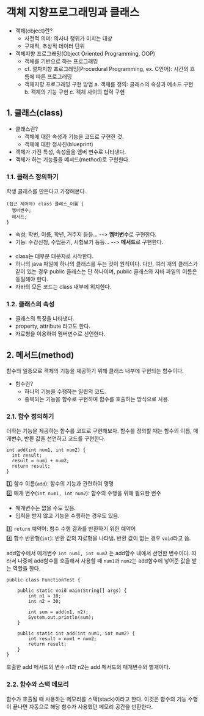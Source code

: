 # 객체 지향프로그래밍과 클래스

* 객체(object)란?
  - 사전적 의미: 의사나 행위가 미치는 대상
  - 구체적, 추상적 데이터 단위
* 객체지향 프로그래밍(Object Oriented Programming, OOP)
  - 객체를 기반으로 하는 프로그래밍
  - cf. 절차지향 프로그래밍(Procedural Programming, ex. C언어): 시간의 흐름에 따른 프로그래밍
  - 객체지향 프로그래밍 구현 방법
    a. 객체를 정의: 클래스의 속성과 메소드 구현
    b. 객체의 기능 구현
    c. 객체 사이의 협력 구현

## 1. 클래스(class)

* 클래스란?
  * 객체에 대한 속성과 기능을 코드로 구현한 것.
  * 객체에 대한 청사진(blueprint)
* 객체가 가진 특성, 속성들을 멤버 변수로 나타낸다.
* 객체가 하는 기능들을 메서드(method)로 구현한다.

### 1.1. 클래스 정의하기
학생 클래스를 만든다고 가정해본다.
```
(접근 제어자) class 클래스_이름 {
  멤버변수;
  메서드;
}
```
* 속성: 학번, 이름, 학년, 거주지 등등... --> **멤버변수**로 구현한다.
* 기능: 수강신청, 수업듣기, 시험보기 등등... --> **메서드**로 구현한다.<br><br>
* class는 대부분 대문자로 시작한다.
* 하나의 java 파일에 하나의 클래스를 두는 것이 원칙이다. 다만, 여러 개의 클래스가 같이 있는 경우 public 클래스는 단 하나이며, public 클래스와 자바 파일의 이름은 동일해야 한다.
* 자바의 모든 코드는 class 내부에 위치한다.

### 1.2. 클래스의 속성
* 클래스의 특징을 나타낸다.
* property, attribute 라고도 한다.
* 자료형을 이용하여 멤버변수로 선언한다.


## 2. 메서드(method)
함수의 일종으로 객체의 기능을 제공하기 위해 클래스 내부에 구현되는 함수이다.
* 함수란?
  * 하나의 기능을 수행하는 일련의 코드.
  * 중복되는 기능을 함수로 구현하여 함수를 호출하는 방식으로 사용.

### 2.1. 함수 정의하기
더하는 기능을 제공하는 함수를 코드로 구현해보자. 함수를 정의할 때는 함수의 이름, 매개변수, 반환 값을 선언하고 코드를 구현한다.
```
int add(int num1, int num2) {
  int result;
  result = num1 + num2;
  return result;
}
```
:one: 함수 이름(`add`): 함수의 기능과 관련하여 명명<br>
:two: 매개 변수(`int num1, int num2`): 함수의 수행을 위해 필요한 변수
  * 매개변수는 없을 수도 있음.
  * 입력을 받지 않고 기능을 수행하는 경우도 있음.

:three: `return` 예약어: 함수 수행 결과를 반환하기 위한 예약어<br>
:four: 함수 반환형(`int`): 반환 값의 자료형을 나타냄. 반환 값이 없는 경우 `void`라고 씀.<br>

add함수에서 매개변수 `int num1, int num2` 는 add함수 내에서 선언한 변수이다. 따라서 나중에 add함수를 호출해서 사용할 때 `num1`과 `num2`는 add함수에 넣어준 값을 받는 역할을 한다.
```
public class FunctionTest {

	public static void main(String[] args) {
		int n1 = 10;
		int n2 = 30;
		
		int sum = add(n1, n2);
		System.out.println(sum);
	}
	
	public static int add(int num1, int num2) {
		int result = num1 + num2;
		return result;
	}
}
```
호출한 add 메서드의 변수 n1과 n2는 add 메서드의 매개변수와 별개이다.

### 2.2. 함수와 스택 메모리
함수가 호출될 때 사용하는 메모리를 스택(stack)이라고 한다. 이것은 함수의 기능 수행이 끝나면 자동으로 해당 함수가 사용했던 메모리 공간을 반환한다.
